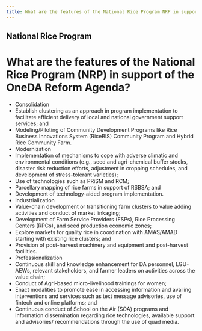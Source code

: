 ```yaml
---
title: What are the features of the National Rice Program NRP in support of the OneDA Reform Agenda
---
```


## National Rice Program

# What are the features of the National Rice Program (NRP) in support of the OneDA Reform Agenda?


 - Consolidation
 - Establish clustering as an approach in program implementation to facilitate efficient delivery of local and national government support services; and
 - Modeling/Piloting of Community Development Programs like Rice Business Innovations System (RiceBIS) Community Program and Hybrid Rice Community Farm.
 - Modernization
 - Implementation of mechanisms to cope with adverse climatic and environmental conditions (e.g., seed and agri-chemical buffer stocks, disaster risk reduction efforts, adjustment in cropping schedules, and development of stress-tolerant varieties);
 - Use of technologies such as PRiSM and RCM;
 - Parcellary mapping of rice farms in support of RSBSA; and
 - Development of technology-aided program implementation.
 - Industrialization
 - Value-chain development or transitioning farm clusters to value adding activities and conduct of market linkaging;
 - Development of Farm Service Providers (FSPs), Rice Processing Centers (RPCs), and seed production economic zones;
 - Explore markets for quality rice in coordination with AMAS/AMAD starting with existing rice clusters; and
 - Provision of  post-harvest machinery and equipment and post-harvest facilities.
 - Professionalization
 - Continuous skill and knowledge enhancement for DA personnel, LGU-AEWs, relevant stakeholders, and farmer leaders on activities across the value chain;
 - Conduct of Agri-based micro-livelihood trainings for women;
 - Enact modalities to promote ease in accessing information and availing interventions and services such as text message advisories, use of fintech and online platforms; and
 - Continuous conduct of School on the Air (SOA) programs and information dissemination regarding rice technologies, available support and advisories/ recommendations through the use of quad media.

